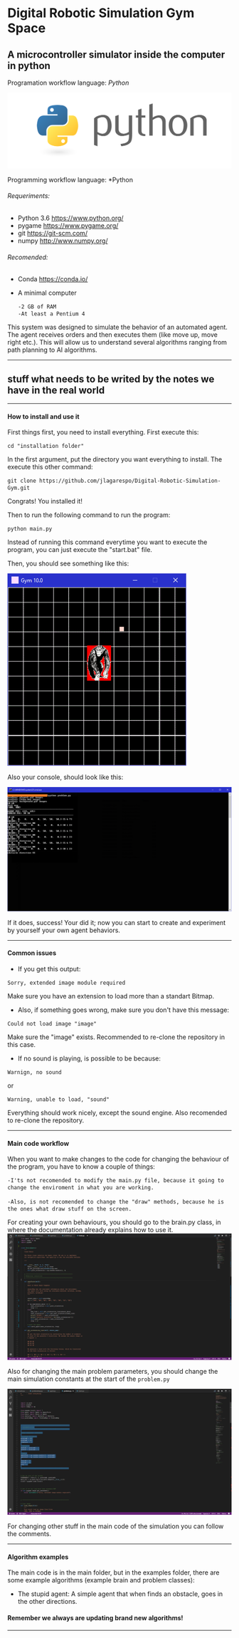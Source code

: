 # Digital Robotic Simulation Gym Space
## A microcontroller simulator inside the computer in python

Programation workflow language: *Python*

![alt text](https://github.com/jlagarespo/Digital-Robotic-Simulation-Gym/blob/master/data/python.png)

Programming workflow language: *Python

###### Requeriments:
* Python 3.6
https://www.python.org/
* pygame
https://www.pygame.org/
* git
https://git-scm.com/
* numpy
http://www.numpy.org/

###### Recomended:
* Conda
https://conda.io/

* A minimal computer

      -2 GB of RAM
      -At least a Pentium 4

This system was designed to simulate the behavior of an automated
agent. The agent receives orders and then executes them (like move up, move right etc.).
This will allow us to understand several algorithms ranging from
path planning to AI algorithms.
________________________________________________________________________________
## stuff what needs to be writed by the notes we have in the real world
________________________________________________________________________________
#### How to install and use it
First things first, you need to install everything.
First execute this:
```batch
cd "installation folder"
```
In the first argument, put the directory you want everything to install.
The execute this other command:
```batch
git clone https://github.com/jlagarespo/Digital-Robotic-Simulation-Gym.git
```
Congrats! You installed it!

Then to run the following command to run the program:
```batch
python main.py
```
Instead of running this command everytime you want to execute the program, you can just execute the "start.bat" file.

Then, you should see something like this:

![alt text](https://github.com/jlagarespo/Digital-Robotic-Simulation-Gym/blob/master/data/main_window.png)

Also your console, should look like this:

![alt text](https://github.com/jlagarespo/Digital-Robotic-Simulation-Gym/blob/master/data/console.png)

If it does, success! Your did it; now you can start to create and
experiment by yourself your own agent behaviors.
________________________________________________________________________________

#### Common issues
* If you get this output:
```
Sorry, extended image module required
```
Make sure you have an extension to load more than a standart Bitmap.

* Also, if something goes wrong, make sure you don't have this message:
```
Could not load image "image"
```
Make sure the "image" exists.
Recommended to re-clone the repository in this case.

* If no sound is playing, is possible to be because:
```
Warnign, no sound
```
or
```
Warning, unable to load, "sound"
```
Everything should work nicely, except the sound engine.
Also recomended to re-clone the repository.
________________________________________________________________________________
#### Main code workflow
When you want to make changes to the code for changing the behaviour of the program, you have to know a couple of things:

    -I'ts not recomended to modify the main.py file, because it going to change the enviroment in what you are working.

    -Also, is not recomended to change the "draw" methods, because he is the ones what draw stuff on the screen.

For creating your own behaviours, you should go to the brain.py class, in where the documentation already explains how to use it.
![alt text](https://github.com/jlagarespo/Digital-Robotic-Simulation-Gym/blob/master/data/brain.png)

Also for changing the main problem parameters, you should change the main simulation constants at the start of the `problem.py`

![alt text](https://github.com/jlagarespo/Digital-Robotic-Simulation-Gym/blob/master/data/problem.png)

For changing other stuff in the main code of the simulation you can
follow the comments.

________________________________________________________________________________

#### Algorithm examples
The main code is in the main folder, but in the examples folder,
there are some example algorithms (example brain and problem classes):

* The stupid agent: A simple agent that when finds an obstacle, goes in the other directions.

#### Remember we always are updating brand new algorithms!

________________________________________________________________________________
